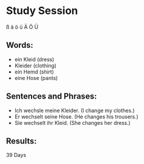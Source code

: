 # Study Session
  ß   ä   ö  ü   Ä   Ö   Ü


## Words:
* ein Kleid (dress)
* Kleider (clothing)
* ein Hemd (shirt) 
* eine Hose (pants)


## Sentences and Phrases:
* Ich wechsle meine Kleider. (I change my clothes.)
* Er wechselt seine Hose. (He changes his trousers.)
* Sie wechselt ihr Kleid. (She changes her dress.) 


## Results:
39 Days 
